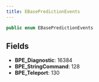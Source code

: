 ```yaml
---
title: EBasePredictionEvents
---
```


```csharp
public enum EBasePredictionEvents
```

## Fields

- **BPE_Diagnostic**: 16384
- **BPE_StringCommand**: 128
- **BPE_Teleport**: 130

